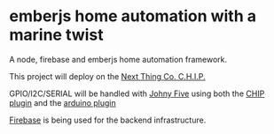 # emberjs home automation with a marine twist
A node, firebase and emberjs home automation framework.

This project will deploy on the [Next Thing Co. C.H.I.P.](https://getchip.com/pages/chip)

GPIO/I2C/SERIAL will be handled with [Johny Five](https://www.npmjs.com/package/johnny-five) using both the [CHIP plugin](https://www.npmjs.com/package/chip-io) and the [arduino plugin](http://johnny-five.io/platform-support/#arduino-uno)

[Firebase](https://www.firebase.com/) is being used for the backend infrastructure.


